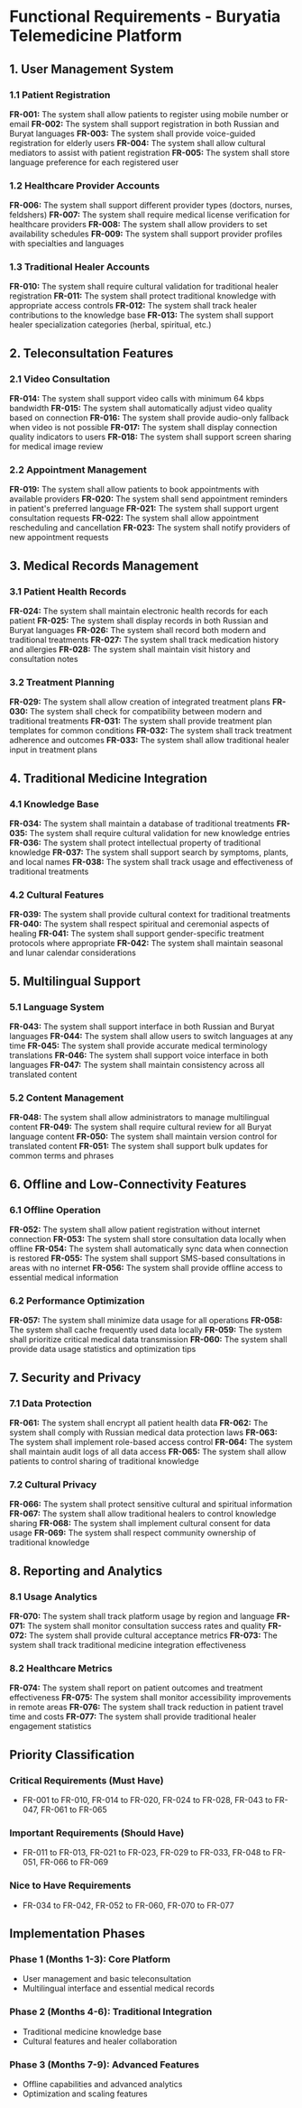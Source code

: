 # Functional Requirements - Buryatia Telemedicine Platform

## 1. User Management System

### 1.1 Patient Registration
**FR-001:** The system shall allow patients to register using mobile number or email
**FR-002:** The system shall support registration in both Russian and Buryat languages
**FR-003:** The system shall provide voice-guided registration for elderly users
**FR-004:** The system shall allow cultural mediators to assist with patient registration
**FR-005:** The system shall store language preference for each registered user

### 1.2 Healthcare Provider Accounts
**FR-006:** The system shall support different provider types (doctors, nurses, feldshers)
**FR-007:** The system shall require medical license verification for healthcare providers
**FR-008:** The system shall allow providers to set availability schedules
**FR-009:** The system shall support provider profiles with specialties and languages

### 1.3 Traditional Healer Accounts
**FR-010:** The system shall require cultural validation for traditional healer registration
**FR-011:** The system shall protect traditional knowledge with appropriate access controls
**FR-012:** The system shall track healer contributions to the knowledge base
**FR-013:** The system shall support healer specialization categories (herbal, spiritual, etc.)

## 2. Teleconsultation Features

### 2.1 Video Consultation
**FR-014:** The system shall support video calls with minimum 64 kbps bandwidth
**FR-015:** The system shall automatically adjust video quality based on connection
**FR-016:** The system shall provide audio-only fallback when video is not possible
**FR-017:** The system shall display connection quality indicators to users
**FR-018:** The system shall support screen sharing for medical image review

### 2.2 Appointment Management
**FR-019:** The system shall allow patients to book appointments with available providers
**FR-020:** The system shall send appointment reminders in patient's preferred language
**FR-021:** The system shall support urgent consultation requests
**FR-022:** The system shall allow appointment rescheduling and cancellation
**FR-023:** The system shall notify providers of new appointment requests

## 3. Medical Records Management

### 3.1 Patient Health Records
**FR-024:** The system shall maintain electronic health records for each patient
**FR-025:** The system shall display records in both Russian and Buryat languages
**FR-026:** The system shall record both modern and traditional treatments
**FR-027:** The system shall track medication history and allergies
**FR-028:** The system shall maintain visit history and consultation notes

### 3.2 Treatment Planning
**FR-029:** The system shall allow creation of integrated treatment plans
**FR-030:** The system shall check for compatibility between modern and traditional treatments
**FR-031:** The system shall provide treatment plan templates for common conditions
**FR-032:** The system shall track treatment adherence and outcomes
**FR-033:** The system shall allow traditional healer input in treatment plans

## 4. Traditional Medicine Integration

### 4.1 Knowledge Base
**FR-034:** The system shall maintain a database of traditional treatments
**FR-035:** The system shall require cultural validation for new knowledge entries
**FR-036:** The system shall protect intellectual property of traditional knowledge
**FR-037:** The system shall support search by symptoms, plants, and local names
**FR-038:** The system shall track usage and effectiveness of traditional treatments

### 4.2 Cultural Features
**FR-039:** The system shall provide cultural context for traditional treatments
**FR-040:** The system shall respect spiritual and ceremonial aspects of healing
**FR-041:** The system shall support gender-specific treatment protocols where appropriate
**FR-042:** The system shall maintain seasonal and lunar calendar considerations

## 5. Multilingual Support

### 5.1 Language System
**FR-043:** The system shall support interface in both Russian and Buryat languages
**FR-044:** The system shall allow users to switch languages at any time
**FR-045:** The system shall provide accurate medical terminology translations
**FR-046:** The system shall support voice interface in both languages
**FR-047:** The system shall maintain consistency across all translated content

### 5.2 Content Management
**FR-048:** The system shall allow administrators to manage multilingual content
**FR-049:** The system shall require cultural review for all Buryat language content
**FR-050:** The system shall maintain version control for translated content
**FR-051:** The system shall support bulk updates for common terms and phrases

## 6. Offline and Low-Connectivity Features

### 6.1 Offline Operation
**FR-052:** The system shall allow patient registration without internet connection
**FR-053:** The system shall store consultation data locally when offline
**FR-054:** The system shall automatically sync data when connection is restored
**FR-055:** The system shall support SMS-based consultations in areas with no internet
**FR-056:** The system shall provide offline access to essential medical information

### 6.2 Performance Optimization
**FR-057:** The system shall minimize data usage for all operations
**FR-058:** The system shall cache frequently used data locally
**FR-059:** The system shall prioritize critical medical data transmission
**FR-060:** The system shall provide data usage statistics and optimization tips

## 7. Security and Privacy

### 7.1 Data Protection
**FR-061:** The system shall encrypt all patient health data
**FR-062:** The system shall comply with Russian medical data protection laws
**FR-063:** The system shall implement role-based access control
**FR-064:** The system shall maintain audit logs of all data access
**FR-065:** The system shall allow patients to control sharing of traditional knowledge

### 7.2 Cultural Privacy
**FR-066:** The system shall protect sensitive cultural and spiritual information
**FR-067:** The system shall allow traditional healers to control knowledge sharing
**FR-068:** The system shall implement cultural consent for data usage
**FR-069:** The system shall respect community ownership of traditional knowledge

## 8. Reporting and Analytics

### 8.1 Usage Analytics
**FR-070:** The system shall track platform usage by region and language
**FR-071:** The system shall monitor consultation success rates and quality
**FR-072:** The system shall provide cultural acceptance metrics
**FR-073:** The system shall track traditional medicine integration effectiveness

### 8.2 Healthcare Metrics
**FR-074:** The system shall report on patient outcomes and treatment effectiveness
**FR-075:** The system shall monitor accessibility improvements in remote areas
**FR-076:** The system shall track reduction in patient travel time and costs
**FR-077:** The system shall provide traditional healer engagement statistics

## Priority Classification

### Critical Requirements (Must Have)
- FR-001 to FR-010, FR-014 to FR-020, FR-024 to FR-028, FR-043 to FR-047, FR-061 to FR-065

### Important Requirements (Should Have)  
- FR-011 to FR-013, FR-021 to FR-023, FR-029 to FR-033, FR-048 to FR-051, FR-066 to FR-069

### Nice to Have Requirements
- FR-034 to FR-042, FR-052 to FR-060, FR-070 to FR-077

## Implementation Phases

### Phase 1 (Months 1-3): Core Platform
- User management and basic teleconsultation
- Multilingual interface and essential medical records

### Phase 2 (Months 4-6): Traditional Integration
- Traditional medicine knowledge base
- Cultural features and healer collaboration

### Phase 3 (Months 7-9): Advanced Features
- Offline capabilities and advanced analytics
- Optimization and scaling features
